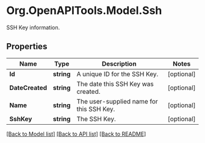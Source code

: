 # Org.OpenAPITools.Model.Ssh
SSH Key information.

## Properties

Name | Type | Description | Notes
------------ | ------------- | ------------- | -------------
**Id** | **string** | A unique ID for the SSH Key. | [optional] 
**DateCreated** | **string** | The date this SSH Key was created. | [optional] 
**Name** | **string** | The user-supplied name for this SSH Key. | [optional] 
**SshKey** | **string** | The SSH Key. | [optional] 

[[Back to Model list]](../README.md#documentation-for-models) [[Back to API list]](../README.md#documentation-for-api-endpoints) [[Back to README]](../README.md)

